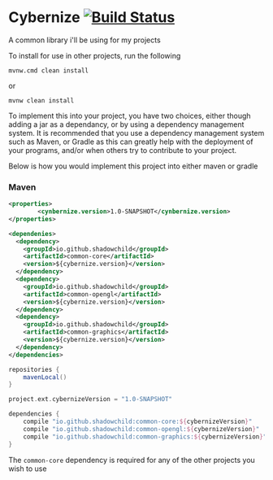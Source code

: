 # Cybernize [![Build Status](https://travis-ci.org/ShadowChild/Cybernize.svg?branch=master)](https://travis-ci.org/ShadowChild/Cybernize)
A common library i'll be using for my projects

To install for use in other projects, run the following

`
mvnw.cmd clean install
`

or

`
mvnw clean install
`


To implement this into your project, you have two choices, either though adding a jar as a dependancy, or by using a dependency management system. It is recommended that you use a dependency management system such as Maven, or Gradle as this can greatly help with the deployment of your programs, and/or when others try to contribute to your project.

Below is how you would implement this project into either maven or gradle

### Maven
```xml
<properties>
        <cynbernize.version>1.0-SNAPSHOT</cynbernize.version>
</properties>

<dependenies>
  <dependency>
    <groupId>io.github.shadowchild</groupId>
    <artifactId>common-core</artifactId>
    <version>${cybernize.version}</version>
  </dependency>
  <dependency>
    <groupId>io.github.shadowchild</groupId>
    <artifactId>common-opengl</artifactId>
    <version>${cybernize.version}</version>
  </dependency>
  <dependency>
    <groupId>io.github.shadowchild</groupId>
    <artifactId>common-graphics</artifactId>
    <version>${cybernize.version}</version>
  </dependency>
</dependencies>
```

```groovy
repositories {
    mavenLocal()
}

project.ext.cybernizeVersion = "1.0-SNAPSHOT"

dependencies {
    compile "io.github.shadowchild:common-core:${cybernizeVersion}"
    compile "io.github.shadowchild:common-opengl:${cybernizeVersion}"
    compile "io.github.shadowchild:common-graphics:${cybernizeVersion}"
}
```

The `common-core` dependency is required for any of the other projects you wish to use
